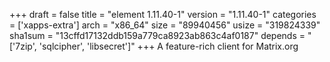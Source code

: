 +++
draft = false
title = "element 1.11.40-1"
version = "1.11.40-1"
categories = ['xapps-extra']
arch = "x86_64"
size = "89940456"
usize = "319824339"
sha1sum = "13cffd17132ddb159a779ca8923ab863c4af0187"
depends = "['7zip', 'sqlcipher', 'libsecret']"
+++
A feature-rich client for Matrix.org